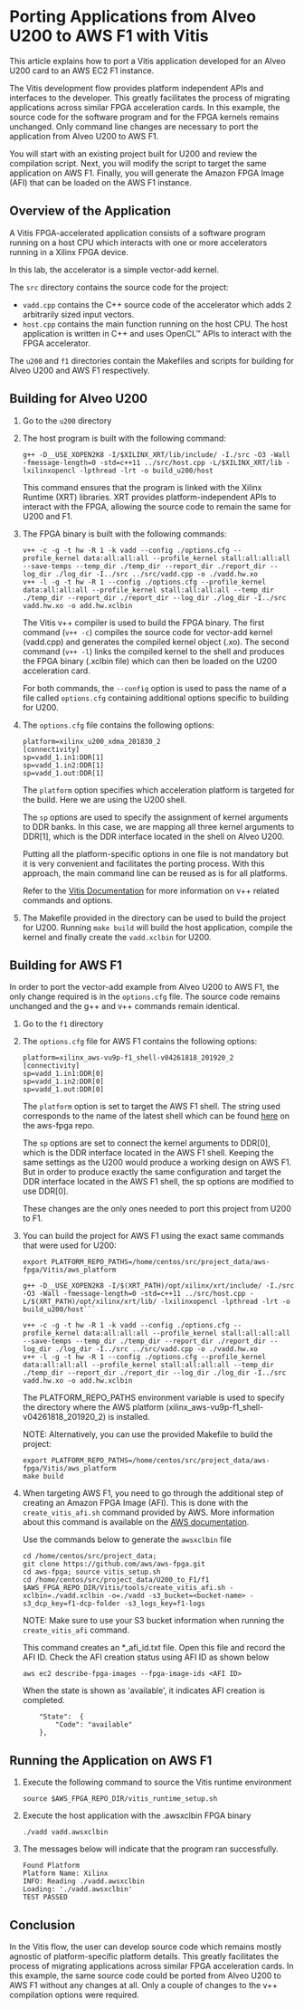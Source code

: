# Porting Applications from Alveo U200 to AWS F1 with Vitis

This article explains how to port a Vitis application developed for an Alveo U200 card to an AWS EC2 F1 instance. 

The Vitis development flow provides platform independent APIs and interfaces to the developer. This greatly facilitates the process of migrating applications across similar FPGA acceleration cards. In this example, the source code for the software program and for the FPGA kernels remains unchanged. Only command line changes are necessary to port the application from Alveo U200 to AWS F1.

You will start with an existing project built for U200 and review the compilation script. Next, you will modify the script to target the same application on AWS F1. Finally, you will generate the Amazon FPGA Image (AFI) that can be loaded on the AWS F1 instance. 


## Overview of the Application 

A Vitis FPGA-accelerated application consists of a software program running on a host CPU which interacts with one or more accelerators running in a Xilinx FPGA device. 

In this lab, the accelerator is a simple vector-add kernel. 

The `src` directory contains the source code for the project:

- `vadd.cpp` contains the C++ source code of the accelerator which adds 2 arbitrarily sized input vectors. 
- `host.cpp` contains the main function running on the host CPU. The host application is written in C++ and uses OpenCL™ APIs to interact with the FPGA accelerator.

The  `u200` and `f1` directories contain the Makefiles and scripts for building for Alveo U200 and AWS F1 respectively.

## Building for Alveo U200

1. Go to the `u200` directory 

2. The host program is built with the following command:

    ```
    g++ -D__USE_XOPEN2K8 -I/$XILINX_XRT/lib/include/ -I./src -O3 -Wall -fmessage-length=0 -std=c++11 ../src/host.cpp -L/$XILINX_XRT/lib -lxilinxopencl -lpthread -lrt -o build_u200/host
    ```

    This command ensures that the program is linked with the Xilinx Runtime (XRT) libraries. XRT provides platform-independent APIs to interact with the FPGA, allowing the source code to remain the same for U200 and F1.

3. The FPGA binary is built with the following commands:

    ```
    v++ -c -g -t hw -R 1 -k vadd --config ./options.cfg --profile_kernel data:all:all:all --profile_kernel stall:all:all:all --save-temps --temp_dir ./temp_dir --report_dir ./report_dir --log_dir ./log_dir -I../src ../src/vadd.cpp -o ./vadd.hw.xo
    v++ -l -g -t hw -R 1 --config ./options.cfg --profile_kernel data:all:all:all --profile_kernel stall:all:all:all --temp_dir ./temp_dir --report_dir ./report_dir --log_dir ./log_dir -I../src vadd.hw.xo -o add.hw.xclbin
    ```

    The Vitis v++ compiler is used to build the FPGA binary. The first command (`v++ -c`) compiles the source code for vector-add kernel (vadd.cpp) and generates the compiled kernel object (.xo). The second command (`v++ -l`) links the compiled kernel to the shell and produces the FPGA binary (.xclbin file) which can then be loaded on the U200 acceleration card.
    
    For both commands, the `--config` option is used to pass the name of a file called `options.cfg` containing additional options specific to building for U200.
    
4. The `options.cfg` file contains the following options: 

    ```
    platform=xilinx_u200_xdma_201830_2
    [connectivity]
    sp=vadd_1.in1:DDR[1]
    sp=vadd_1.in2:DDR[1]
    sp=vadd_1.out:DDR[1]
    ```

    The `platform` option specifies which acceleration platform is targeted for the build. Here we are using the U200 shell.
    
    The `sp` options are used to specify the assignment of kernel arguments to DDR banks. In this case, we are mapping all three kernel arguments to DDR[1], which is the DDR interface located in the shell on Alveo U200.
    
    Putting all the platform-specific options in one file is not mandatory but it is very convenient and facilitates the porting process. With this approach, the main command line can be reused as is for all platforms.
     
    Refer to the [Vitis Documentation](https://www.xilinx.com/html_docs/xilinx2020_1/vitis_doc/kme1569523964461.html) for more information on v++ related commands and options. 

5. The Makefile provided in the directory can be used to build the project for U200. Running `make build` will build the host application, compile the kernel and finally create the `vadd.xclbin` for U200. 
    
    
## Building for AWS F1

In order to port the vector-add example from Alveo U200 to AWS F1, the only change required is in the `options.cfg` file. The source code remains unchanged and the g++ and v++ commands remain identical.

1. Go to the `f1` directory 

2.  The `options.cfg` file for AWS F1 contains the following options:

    ```
    platform=xilinx_aws-vu9p-f1_shell-v04261818_201920_2
    [connectivity]
    sp=vadd_1.in1:DDR[0]
    sp=vadd_1.in2:DDR[0]
    sp=vadd_1.out:DDR[0]
    ```
    
    The `platform` option is set to target the AWS F1 shell. The string used corresponds to the name of the latest shell which can be found [here](https://github.com/aws/aws-fpga/tree/master/Vitis/aws_platform) on the aws-fpga repo.

    The `sp` options are set to connect the kernel arguments to DDR[0], which is the DDR interface located in the AWS F1 shell. Keeping the same settings as the U200 would produce a working design on AWS F1. But in order to produce exactly the same configuration and target the DDR interface located in the AWS F1 shell, the sp options are modified to use DDR[0].
    
    These changes are the only ones needed to port this project from U200 to F1. 
    
3.  You can build the project for AWS F1 using the exact same commands that were used for U200:

    ```
    export PLATFORM_REPO_PATHS=/home/centos/src/project_data/aws-fpga/Vitis/aws_platform
    
    g++ -D__USE_XOPEN2K8 -I/$(XRT_PATH)/opt/xilinx/xrt/include/ -I./src -O3 -Wall -fmessage-length=0 -std=c++11 ../src/host.cpp -L/$(XRT_PATH)/opt/xilinx/xrt/lib/ -lxilinxopencl -lpthread -lrt -o build_u200/host```

    v++ -c -g -t hw -R 1 -k vadd --config ./options.cfg --profile_kernel data:all:all:all --profile_kernel stall:all:all:all --save-temps --temp_dir ./temp_dir --report_dir ./report_dir --log_dir ./log_dir -I../src ../src/vadd.cpp -o ./vadd.hw.xo
    v++ -l -g -t hw -R 1 --config ./options.cfg --profile_kernel data:all:all:all --profile_kernel stall:all:all:all --temp_dir ./temp_dir --report_dir ./report_dir --log_dir ./log_dir -I../src vadd.hw.xo -o add.hw.xclbin    
    ```
    
    The PLATFORM_REPO_PATHS environment variable is used to specify the directory where the AWS platform (xilinx_aws-vu9p-f1_shell-v04261818_201920_2) is installed.
    
    NOTE: Alternatively, you can use the provided Makefile to build the project:
    
     ```
    export PLATFORM_REPO_PATHS=/home/centos/src/project_data/aws-fpga/Vitis/aws_platform
    make build
    ```   
    
4. When targeting AWS F1, you need to go through the additional step of creating an Amazon FPGA Image (AFI). This is done with the `create_vitis_afi.sh` command provided by AWS. More information about this command is available on the [AWS documentation](https://github.com/aws/aws-fpga/blob/master/Vitis/README.md#2-create-an-amazon-fpga-image-afi).     
    
    Use the commands below to generate the `awsxclbin` file

    ``` 
    cd /home/centos/src/project_data; 
    git clone https://github.com/aws/aws-fpga.git                                         
    cd aws-fpga; source vitis_setup.sh
    cd /home/centos/src/project_data/U200_to_F1/f1
    $AWS_FPGA_REPO_DIR/Vitis/tools/create_vitis_afi.sh -xclbin=./vadd.xclbin -o=./vadd -s3_bucket=<bucket-name> -s3_dcp_key=f1-dcp-folder -s3_logs_key=f1-logs 
    ```

    NOTE: Make sure to use your S3 bucket information when running the `create_vitis_afi` command.

    This command creates an *_afi_id.txt file. Open this file and record the AFI ID. Check the AFI creation status using AFI ID as shown below

    ```aws ec2 describe-fpga-images --fpga-image-ids <AFI ID>```
    
    When the state is shown as 'available', it indicates AFI creation is completed.  

    ``` 
        "State":  {
            "Code": "available" 
        },
    ```

## Running the Application on AWS F1

1. Execute the following command to source the Vitis runtime environment 

    ```source $AWS_FPGA_REPO_DIR/vitis_runtime_setup.sh```

2. Execute the host application with the .awsxclbin FPGA binary

    ``` ./vadd vadd.awsxclbin ``` 
    
3. The messages below will indicate that the program ran successfully.

    ```
    Found Platform
    Platform Name: Xilinx
    INFO: Reading ./vadd.awsxclbin
    Loading: './vadd.awsxclbin'
    TEST PASSED
    ```

## Conclusion 

In the Vitis flow, the user can develop source code which remains mostly agnostic of platform-specific platform details. This greatly facilitates the process of migrating applications across similar FPGA acceleration cards. In this example, the same source code could be ported from Alveo U200 to AWS F1 without any changes at all. Only a couple of changes to the v++ compilation options were required.
